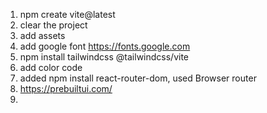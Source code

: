 1. npm create vite@latest
2. clear the project
3. add assets
4. add google font https://fonts.google.com
5. npm install tailwindcss @tailwindcss/vite
6. add color code
7. added npm install react-router-dom, used Browser router
8. https://prebuiltui.com/
9. 